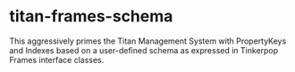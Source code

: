 # titan-frames-schema

This aggressively primes the Titan Management System with PropertyKeys and Indexes based on a user-defined schema as expressed in Tinkerpop Frames interface classes.
